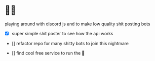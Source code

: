 # 🤖🤖

playing around with discord js and to make low quality shit posting bots

- [x] super simple shit poster to see how the api works

- [] refactor repo for many shitty bots to join this nightmare

- [] find cool free service to run the 🤖

